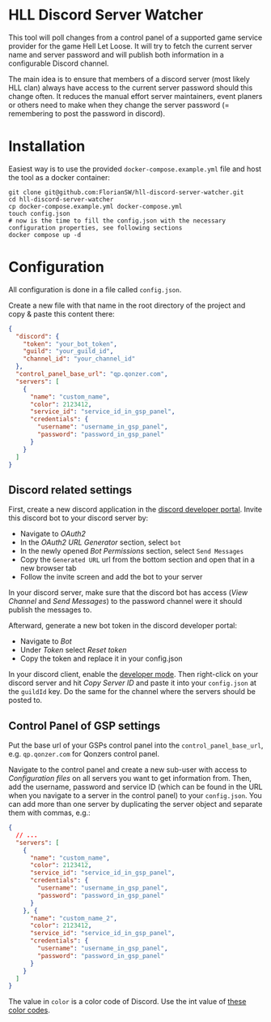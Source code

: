 # HLL Discord Server Watcher

This tool will poll changes from a control panel of a supported game service provider for the game Hell Let Loose.
It will try to fetch the current server name and server password and will publish both information in a configurable Discord channel.

The main idea is to ensure that members of a discord server (most likely HLL clan) always have access to the current server password should this change often.
It reduces the manual effort server maintainers, event planers or others need to make when they change the server password (= remembering to post the password in discord).

# Installation

Easiest way is to use the provided `docker-compose.example.yml` file and host the tool as a docker container:

```shell
git clone git@github.com:FlorianSW/hll-discord-server-watcher.git
cd hll-discord-server-watcher
cp docker-compose.example.yml docker-compose.yml
touch config.json
# now is the time to fill the config.json with the necessary configuration properties, see following sections
docker compose up -d
```

# Configuration

All configuration is done in a file called `config.json`.

Create a new file with that name in the root directory of the project and copy & paste this content there:
```json
{
  "discord": {
    "token": "your_bot_token",
    "guild": "your_guild_id",
    "channel_id": "your_channel_id"
  },
  "control_panel_base_url": "qp.qonzer.com",
  "servers": [
    {
      "name": "custom_name",
      "color": 2123412,
      "service_id": "service_id_in_gsp_panel",
      "credentials": {
        "username": "username_in_gsp_panel",
        "password": "password_in_gsp_panel"
      }
    }
  ]
}
```

## Discord related settings

First, create a new discord application in the [discord developer portal](https://discord.com/developers/applications).
Invite this discord bot to your discord server by:
- Navigate to _OAuth2_
- In the _OAuth2 URL Generator_ section, select `bot`
- In the newly opened _Bot Permissions_ section, select `Send Messages`
- Copy the `Generated URL` url from the bottom section and open that in a new browser tab
- Follow the invite screen and add the bot to your server

In your discord server, make sure that the discord bot has access (_View Channel_ and _Send Messages_) to the password channel were it should publish the messages to.

Afterward, generate a new bot token in the discord developer portal:
- Navigate to _Bot_
- Under _Token_ select _Reset token_
- Copy the token and replace it in your config.json

In your discord client, enable the [developer mode](https://discord.com/developers/docs/activities/building-an-activity#step-0-enable-developer-mode).
Then right-click on your discord server and hit _Copy Server ID_ and paste it into your `config.json` at the `guildId` key.
Do the same for the channel where the servers should be posted to.

## Control Panel of GSP settings

Put the base url of your GSPs control panel into the `control_panel_base_url`, e.g. `qp.qonzer.com` for Qonzers control panel.

Navigate to the control panel and create a new sub-user with access to _Configuration files_ on all servers you want to get information from.
Then, add the username, password and service ID (which can be found in the URL when you navigate to a server in the control panel) to your `config.json`.
You can add more than one server by duplicating the server object and separate them with commas, e.g.:
```json
{
  // ...
  "servers": [
    {
      "name": "custom_name",
      "color": 2123412,
      "service_id": "service_id_in_gsp_panel",
      "credentials": {
        "username": "username_in_gsp_panel",
        "password": "password_in_gsp_panel"
      }
    }, {
      "name": "custom_name_2",
      "color": 2123412,
      "service_id": "service_id_in_gsp_panel",
      "credentials": {
        "username": "username_in_gsp_panel",
        "password": "password_in_gsp_panel"
      }
    }
  ]
}
```

The value in `color` is a color code of Discord.
Use the int value of [these color codes](https://gist.github.com/thomasbnt/b6f455e2c7d743b796917fa3c205f812).
